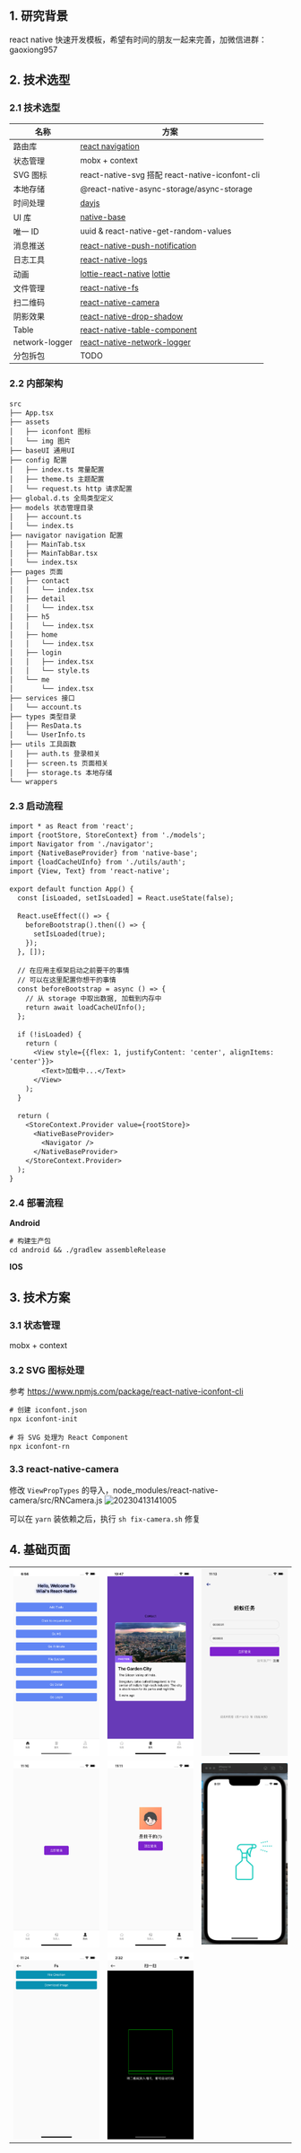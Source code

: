 ## 1. 研究背景
react native 快速开发模板，希望有时间的朋友一起来完善，加微信进群：gaoxiong957

## 2. 技术选型

### 2.1 技术选型

| 名称     | 方案                                                                                                                    |
| -------- | ----------------------------------------------------------------------------------------------------------------------- |
| 路由库   | [react navigation](https://reactnavigation.org)                                                                         |
| 状态管理 | mobx + context                                                                                                          |
| SVG 图标 | react-native-svg 搭配 react-native-iconfont-cli                                                                         |
| 本地存储 | @react-native-async-storage/async-storage                                                                               |
| 时间处理 | [dayjs](https://day.js.org/docs/en/installation/typescript)                                                             |
| UI 库    | [native-base](https://docs.nativebase.io/)                                                                              |
| 唯一 ID  | uuid & react-native-get-random-values                                                                                   |
| 消息推送 | [react-native-push-notification](https://github.com/zo0r/react-native-push-notification#readme)                         |
| 日志工具 | [react-native-logs](https://github.com/onubo/react-native-logs)                                                         |
| 动画     | [lottie-react-native](https://github.com/lottie-react-native/lottie-react-native) [lottie](https://airbnb.io/lottie/#/) |
| 文件管理 | [react-native-fs](https://github.com/itinance/react-native-fs) |
| 扫二维码 | [react-native-camera](https://react-native-camera.github.io/react-native-camera/) |
| 阴影效果 | [react-native-drop-shadow](https://www.npmjs.com/package/react-native-drop-shadow) |
| Table | [react-native-table-component](https://github.com/wiiai/react-native-table-component) |
| network-logger | [react-native-network-logger](https://www.npmjs.com/package/react-native-network-logger) |
| 分包拆包 | TODO                                                                                                                    |

### 2.2 内部架构

```
src
├── App.tsx
├── assets
│   ├── iconfont 图标
│   └── img 图片
├── baseUI 通用UI
├── config 配置
│   ├── index.ts 常量配置
│   ├── theme.ts 主题配置
│   └── request.ts http 请求配置
├── global.d.ts 全局类型定义
├── models 状态管理目录
│   ├── account.ts
│   └── index.ts
├── navigator navigation 配置
│   ├── MainTab.tsx
│   ├── MainTabBar.tsx
│   └── index.tsx
├── pages 页面
│   ├── contact
│   │   └── index.tsx
│   ├── detail
│   │   └── index.tsx
│   ├── h5
│   │   └── index.tsx
│   ├── home
│   │   └── index.tsx
│   ├── login
│   │   ├── index.tsx
│   │   └── style.ts
│   └── me
│       └── index.tsx
├── services 接口
│   └── account.ts
├── types 类型目录
│   ├── ResData.ts
│   └── UserInfo.ts
├── utils 工具函数
│   ├── auth.ts 登录相关
│   ├── screen.ts 页面相关
│   ├── storage.ts 本地存储
└── wrappers
```

### 2.3 启动流程

```tsx
import * as React from 'react';
import {rootStore, StoreContext} from './models';
import Navigator from './navigator';
import {NativeBaseProvider} from 'native-base';
import {loadCacheUInfo} from './utils/auth';
import {View, Text} from 'react-native';

export default function App() {
  const [isLoaded, setIsLoaded] = React.useState(false);

  React.useEffect(() => {
    beforeBootstrap().then(() => {
      setIsLoaded(true);
    });
  }, []);

  // 在应用主框架启动之前要干的事情
  // 可以在这里配置你想干的事情
  const beforeBootstrap = async () => {
    // 从 storage 中取出数据, 加载到内存中
    return await loadCacheUInfo();
  };

  if (!isLoaded) {
    return (
      <View style={{flex: 1, justifyContent: 'center', alignItems: 'center'}}>
        <Text>加载中...</Text>
      </View>
    );
  }

  return (
    <StoreContext.Provider value={rootStore}>
      <NativeBaseProvider>
        <Navigator />
      </NativeBaseProvider>
    </StoreContext.Provider>
  );
}
```

### 2.4 部署流程

**Android**
```shell
# 构建生产包
cd android && ./gradlew assembleRelease
```

**IOS**

## 3. 技术方案

### 3.1 状态管理

mobx + context

### 3.2 SVG 图标处理

参考 https://www.npmjs.com/package/react-native-iconfont-cli

```shell
# 创建 iconfont.json
npx iconfont-init

# 将 SVG 处理为 React Component
npx iconfont-rn
```

### 3.3 react-native-camera
修改 `ViewPropTypes` 的导入，node_modules/react-native-camera/src/RNCamera.js
![20230413141005](http://s3.airtlab.com/blog/20230413141005.png)

可以在 `yarn` 装依赖之后，执行 `sh fix-camera.sh` 修复

## 4. 基础页面

<table>
  <tr>
    <td><img src="./screenshot/home.png" style="width: 240px" /></td>
    <td><img src="./screenshot/full_bg.png" style="width: 240px" /></td>
    <td><img src="./screenshot/login_screen.png" style="width: 240px" /></td>
  </tr>
  <tr>
    <td><img src="./screenshot/me_un_login.png" style="width: 240px" /></td>
    <td><img src="./screenshot/me_login.png" style="width: 240px" /></td>
    <td><img src="/screenshot/animate.gif" style="width: 240px" /></td>
  </tr>
  <tr>
    <td><img src="./screenshot/fs.png" style="width: 240px" /></td>
    <td><img src="./screenshot/scan.png" style="width: 240px" /></td>
  </tr>
</table>
